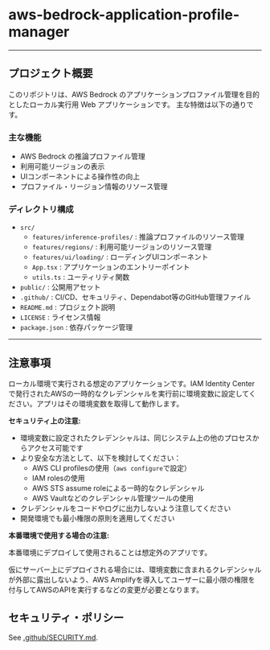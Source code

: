 # aws-bedrock-application-profile-manager

---

## プロジェクト概要

このリポジトリは、AWS Bedrock のアプリケーションプロファイル管理を目的としたローカル実行用 Web アプリケーションです。
主な特徴は以下の通りです。

### 主な機能

- AWS Bedrock の推論プロファイル管理
- 利用可能リージョンの表示
- UIコンポーネントによる操作性の向上
- プロファイル・リージョン情報のリソース管理

### ディレクトリ構成

- `src/`
  - `features/inference-profiles/` : 推論プロファイルのリソース管理
  - `features/regions/` : 利用可能リージョンのリソース管理
  - `features/ui/loading/` : ローディングUIコンポーネント
  - `App.tsx` : アプリケーションのエントリーポイント
  - `utils.ts` : ユーティリティ関数
- `public/` : 公開用アセット
- `.github/` : CI/CD、セキュリティ、Dependabot等のGitHub管理ファイル
- `README.md` : プロジェクト説明
- `LICENSE` : ライセンス情報
- `package.json` : 依存パッケージ管理

---

## 注意事項

ローカル環境で実行される想定のアプリケーションです。IAM Identity Centerで発行されたAWSの一時的なクレデンシャルを実行前に環境変数に設定してください。アプリはその環境変数を取得して動作します。

**セキュリティ上の注意:**

- 環境変数に設定されたクレデンシャルは、同じシステム上の他のプロセスからアクセス可能です
- より安全な方法として、以下を検討してください：
  - AWS CLI profilesの使用（`aws configure`で設定）
  - IAM rolesの使用
  - AWS STS assume roleによる一時的なクレデンシャル
  - AWS Vaultなどのクレデンシャル管理ツールの使用
- クレデンシャルをコードやログに出力しないよう注意してください
- 開発環境でも最小権限の原則を適用してください

**本番環境で使用する場合の注意:**

本番環境にデプロイして使用されることは想定外のアプリです。

仮にサーバー上にデプロイされる場合には、環境変数に含まれるクレデンシャルが外部に露出しないよう、AWS Amplifyを導入してユーザーに最小限の権限を付与してAWSのAPIを実行するなどの変更が必要となります。

## セキュリティ・ポリシー

See [.github/SECURITY.md](.github/SECURITY.md).
